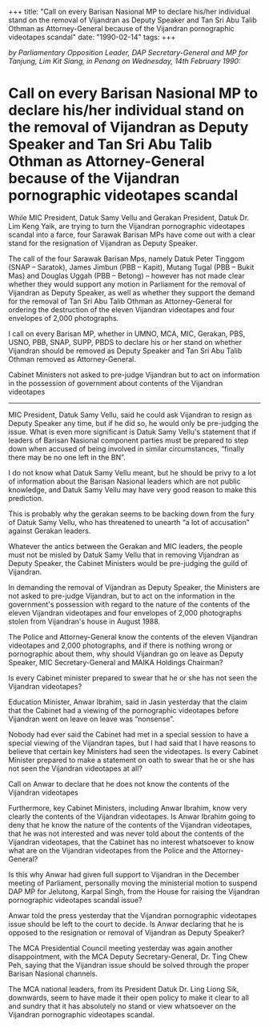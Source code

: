 +++ 
title: "Call on every Barisan Nasional MP to declare his/her individual stand on the removal of Vijandran as Deputy Speaker and Tan Sri Abu Talib Othman as Attorney-General because of the Vijandran pornographic videotapes scandal"
date: "1990-02-14"
tags:
+++

_by Parliamentary Opposition Leader, DAP Secretary-General and MP for Tanjung, Lim Kit Siang,  in Penang on Wednesday, 14th February 1990:_

# Call on every Barisan Nasional MP to declare his/her individual stand on the removal of Vijandran as Deputy Speaker and Tan Sri Abu Talib Othman as Attorney-General because of the Vijandran pornographic videotapes scandal

While MIC President, Datuk Samy Vellu and Gerakan President, Datuk Dr. Lim Keng Yaik, are trying to turn the Vijandran pornographic videotapes scandal into a farce, four Sarawak Barisan MPs have come out with a clear stand for the resignation of Vijandran as Deputy Speaker.</u>

The call of the four Sarawak Barisan Mps, namely Datuk Peter Tinggom (SNAP – Saratok), James Jimbun (PBB – Kapit), Mutang Tugal (PBB – Bukit Mas) and Douglas Uggah (PBB – Betong) – however has not made clear whether they would support any motion in Parliament for the removal of Vijandran as Deputy Speaker, as well as whether they support the demand for the removal of  Tan Sri Abu Talib Othman as Attorney-General for ordering the destruction of the eleven Vijandran videotapes and four envelopes of 2,000 photographs.

I call on every Barisan MP, whether in UMNO, MCA, MIC, Gerakan, PBS, USNO, PBB, SNAP, SUPP, PBDS to declare his or her stand on whether Vijandran should be removed as Deputy Speaker and Tan Sri Abu Talib Othman removed as Attorney-General.

Cabinet Ministers not asked to pre-judge Vijandran but to act on information in the possession of government about contents of the Vijandran videotapes
________________________________________

MIC President, Datuk Samy Vellu, said he could ask Vijandran to resign as Deputy Speaker any time, but if he did so, he would only be pre-judging the issue. What is even more significant is Datuk Samy Vellu's statement that if leaders of Barisan Nasional component parties must be prepared to step down when accused of being involved in similar circumstances, “finally there may be no one left in the BN”.

I do not know what Datuk Samy Vellu meant, but he should be privy to a lot of information about the Barisan Nasional leaders which are not public knowledge, and Datuk Samy Vellu may have very good reason to make this prediction.

This is probably why the gerakan seems to be backing down from the fury of Datuk Samy Vellu, who has threatened to unearth “a lot of accusation” against Gerakan leaders.

Whatever the antics between the Gerakan and MIC leaders, the people must not be misled by Datuk Samy Vellu that in removing Vijandran as Deputy Speaker, the Cabinet Ministers would be pre-judging the guild of Vijandran.

In demanding the removal of Vijandran as Deputy Speaker, the Ministers are not asked  to pre-judge Vijandran, but to act on the information in the government's possession with regard to the nature of the contents of the eleven Vijandran videotapes and four envelopes of 2,000 photographs stolen from Vijandran's house in August 1988.

The Police and Attorney-General know the contents of the eleven Vijandran videotapes and 2,000 photographs, and if there is nothing wrong or pornographic about them, why should Vijandran go on leave as Deputy Speaker, MIC Secretary-General and MAIKA Holdings Chairman?

Is every Cabinet minister prepared to swear that he or she has not seen the Vijandran videotapes?

Education Minister, Anwar Ibrahim, said in Jasin yesterday that the claim that the Cabinet had a viewing of the pornographic videotapes before Vijandran went on leave on leave was “nonsense”.

Nobody had ever said the Cabinet had met in a special session to have a special viewing of the Vijandran tapes, but I had said that I have reasons to believe that certain key Ministers had seen the videotapes. Is every Cabinet Minister prepared to make a statement on oath to swear that he or she has not seen the Vijandran videotapes at all?

Call on Anwar to declare that he does not know the contents of the Vijandran videotapes

Furthermore, key Cabinet Ministers, including Anwar Ibrahim, know very clearly the contents of the Vijandran videotapes. Is Anwar Ibrahim going to deny that he know the nature of the contents of the Vijandran videotapes, that he was not interested and was never told about the contents of the Vijandran videotapes, that the Cabinet has no interest whatsoever to know what are on the Vijandran videotapes from the Police and the Attorney-General?

Is this why Anwar had given full support to Vijandran in the December meeting of Parliament, personally moving the ministerial motion to suspend DAP MP for Jelutong, Karpal Singh, from the House for raising the Vijandran pornographic videotapes scandal issue?

Anwar told the press yesterday that the Vijandran pornographic videotapes issue should be left to the court to decide. Is Anwar declaring that he is opposed to the resignation or removal of Vijandran as Deputy Speaker?

The MCA Presidential Council meeting yesterday was again another disappointment, with the MCA Deputy Secretary-General, Dr. Ting Chew Peh, saying that the Vijandran issue should be solved through the proper Barisan Nasional channels.

The MCA national leaders, from its President Datuk Dr. Ling Liong Sik, downwards, seem to have made it their open policy to make it clear to all and sundry that it has absolutely no stand or view whatsoever on the Vijandran pornographic videotapes scandal.
 
